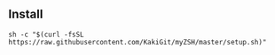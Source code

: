 ## Install

`sh -c "$(curl -fsSL https://raw.githubusercontent.com/KakiGit/myZSH/master/setup.sh)"`
